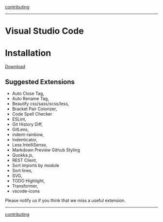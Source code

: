 [contributing](contributing.md)

---

# Visual Studio Code

# Installation

[Download](https://code.visualstudio.com/download)

## Suggested Extensions

- Auto Close Tag,
- Auto Rename Tag,
- Beautify css/sass/scss/less,
- Bracket Pair Colorizer,
- Code Spell Checker
- ESLint,
- Git History Diff,
- GitLens,
- indent-rainbow,
- Indenticator,
- Less IntelliSense,
- Markdown Preview Github Styling
- Quokka.js,
- REST Client,
- Sort imports by module
- Sort lines,
- SVG,
- TODO Highlight,
- Transformer,
- vscode-icons

Please notify us if you think that we miss a useful extension.

---

[contributing](contributing.md)